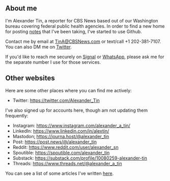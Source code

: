 ## About me

I'm Alexander Tin, a reporter for CBS News based out of our Washington bureau covering federal public health agencies. In order to find a new home for posting [notes](https://tinalexander.github.io/notes/) that I've been taking, I've started to use Github.

Contact me by email at [TinA@CBSNews.com](mailto:TinA@CBSNews.com) or text/call +1 202-381-7107. You can also DM me on [Twitter](https://twitter.com/Alexander_Tin).

If you'd like to reach me securely on [Signal](https://signal.org/) or [WhatsApp](https://www.whatsapp.com/), please ask me for the separate number I use for those services.

## Other websites

Here are some other places where you can find me actively:

- Twitter: https://twitter.com/Alexander_Tin

I've also signed up for accounts here, though am not updating them frequently:

- Instagram: https://www.instagram.com/alexander_a_tin/
- LinkedIn: https://www.linkedin.com/in/alextin/
- Mastodon<a rel="me" href="https://journa.host/@alexander_tin">:</a> https://journa.host/@alexander_tin
- Post: https://post.news/@/alexander_tin
- Reddit: https://www.reddit.com/user/alexander_sn
- Spoutible: https://spoutible.com/alexander_tin
- Substack: https://substack.com/profile/10080259-alexander-tin
- Threads: https://www.threads.net/@alexander_a_tin

You can see a list of some articles I've written [here](https://tinalexander.github.io/notes/2023/articles).
